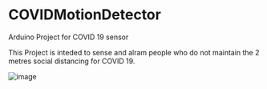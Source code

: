 # COVIDMotionDetector
Arduino Project for COVID 19 sensor

This Project is inteded to sense and alram people who do not maintain the 2 metres social distancing for COVID 19. 

![image](https://user-images.githubusercontent.com/88179478/151718722-b1c3fe6a-4498-4682-8ebd-326fadbdbaf1.png)
